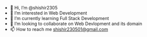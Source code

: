 - 👋 Hi, I’m @shishir2305
- 👀 I’m interested in Web Development
- 🌱 I’m currently learning Full Stack Development
- 💞️ I’m looking to collaborate on Web Devlopment and its domain
- 📫 How to reach me shishir230501@gmail.com

<!---
shishir2305/shishir2305 is a ✨ special ✨ repository because its `README.md` (this file) appears on your GitHub profile.
You can click the Preview link to take a look at your changes.
--->

